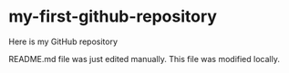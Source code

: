 # my-first-github-repository
Here is my GitHub repository

README.md file was just edited manually. This file was modified locally.
